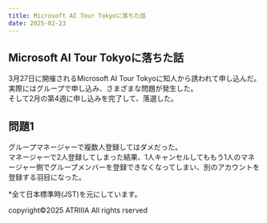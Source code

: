 ```yaml
---
title: Microsoft AI Tour Tokyoに落ちた話
date: 2025-02-23
---
```


## Microsoft AI Tour Tokyoに落ちた話

3月27日に開催されるMicrosoft AI Tour Tokyoに知人から誘われて申し込んだ。  
実際にはグループで申し込み、さまざまな問題が発生した。  
そして2月の第4週に申し込みを完了して、落選した。

## 問題1

グループマネージャーで複数人登録してはダメだった。  
マネージャーで2人登録してしまった結果、1人キャンセルしてももう1人のマネージャー側でグループメンバーを登録できなくなってしまい、別のアカウントを登録する羽目になった。

*全て日本標準時(JST)を元にしています。

copyright©︎2025 ATRIIIA All rights rserved
